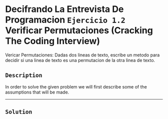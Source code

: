 # Decifrando La Entrevista De Programacion `Ejercicio 1.2` Verificar Permutaciones (Cracking The Coding Interview) 
Vericar Permutaciones: Dadas dos lineas de texto, escribe un metodo para decidir si una linea de texto es una permutacion de la otra linea de texto. 

## `Description`
In order to solve the given problem we will first describe some of the assumptions that will be made. 

---

## `Solution`
